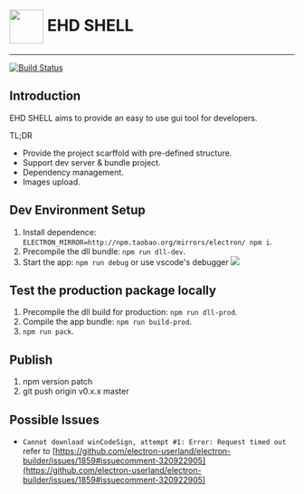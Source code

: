 # <img src="http://image.tf56.com/dfs/group1/M00/39/50/CiFBCVnkI_iAYRYdAAWllnuhu4k085.ico" alt="" style="vertical-align:middle" height="60" /> EHD SHELL

---
[![Build Status](https://travis-ci.org/EHDFE/ehdev-shell.svg)](https://travis-ci.org/EHDFE/ehdev-shell)

## Introduction
EHD SHELL aims to provide an easy to use gui tool for developers.

TL;DR

- Provide the project scarffold with pre-defined structure.
- Support dev server & bundle project.
- Dependency management.
- Images upload.

## Dev Environment Setup

1. Install dependence: `ELECTRON_MIRROR=http://npm.taobao.org/mirrors/electron/ npm i`.
2. Precompile the dll bundle: `npm run dll-dev`.
3. Start the app: `npm run debug` or use vscode's debugger
  ![](https://image.tf56.com/dfs/group1/M00/39/4E/CiFBClnkCzqABJhqAAGYIokpzjs880.png)

## Test the production package locally

1. Precompile the dll build for production: `npm run dll-prod`.
2. Compile the app bundle: `npm run build-prod`.
2. `npm run pack`.

## Publish

1. npm version patch
2. git push origin v0.x.x master

## Possible Issues

- `Cannot download winCodeSign, attempt #1: Error: Request timed out` refer to [https://github.com/electron-userland/electron-builder/issues/1859#issuecomment-320922905](https://github.com/electron-userland/electron-builder/issues/1859#issuecomment-320922905)
